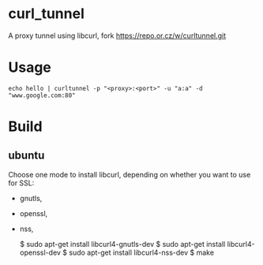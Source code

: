 # curl_tunnel
A proxy tunnel using libcurl, fork https://repo.or.cz/w/curltunnel.git

# Usage

	echo hello | curltunnel -p "<proxy>:<port>" -u "a:a" -d "www.google.com:80"

# Build

## ubuntu

Choose one mode to install libcurl, depending on whether you want to use for SSL:
- gnutls,
- openssl,
- nss,

	$ sudo apt-get install libcurl4-gnutls-dev
	$ sudo apt-get install libcurl4-openssl-dev
	$ sudo apt-get install libcurl4-nss-dev
	$ make

